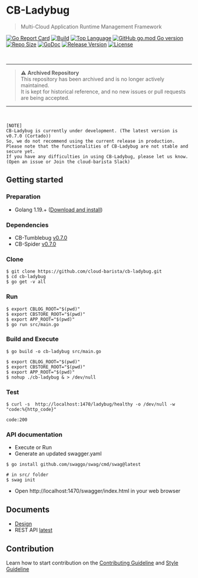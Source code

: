 # CB-Ladybug
> Multi-Cloud Application Runtime Management Framework

[![Go Report Card](https://goreportcard.com/badge/github.com/cloud-barista/cb-ladybug)](https://goreportcard.com/report/github.com/cloud-barista/cb-ladybug)
[![Build](https://img.shields.io/github/workflow/status/cloud-barista/cb-ladybug/Build%20amd64%20container%20image)](https://github.com/cloud-barista/cb-ladybug/actions?query=workflow%3A%22Build+amd64+container+image%22)
[![Top Language](https://img.shields.io/github/languages/top/cloud-barista/cb-ladybug)](https://github.com/cloud-barista/cb-ladybug/search?l=go)
[![GitHub go.mod Go version](https://img.shields.io/github/go-mod/go-version/cloud-barista/cb-ladybug?label=go.mod)](https://github.com/cloud-barista/cb-ladybug/blob/master/go.mod)
[![Repo Size](https://img.shields.io/github/repo-size/cloud-barista/cb-ladybug)](#)
[![GoDoc](https://godoc.org/github.com/cloud-barista/cb-ladybug?status.svg)](https://pkg.go.dev/github.com/cloud-barista/cb-ladybug@master)
[![Release Version](https://img.shields.io/github/v/release/cloud-barista/cb-ladybug?color=blue)](https://github.com/cloud-barista/cb-ladybug/releases/latest)
[![License](https://img.shields.io/github/license/cloud-barista/cb-ladybug?color=blue)](https://github.com/cloud-barista/cb-ladybug/blob/master/LICENSE)


<br>

---

> ⚠️ **Archived Repository**  
> This repository has been archived and is no longer actively maintained.  
> It is kept for historical reference, and no new issues or pull requests are being accepted.  

---

<br>


```
[NOTE]
CB-Ladybug is currently under development. (The latest version is v0.7.0 (Cortado))
So, we do not recommend using the current release in production.
Please note that the functionalities of CB-Ladybug are not stable and secure yet.
If you have any difficulties in using CB-Ladybug, please let us know.
(Open an issue or Join the cloud-barista Slack)
```

## Getting started

### Preparation

* Golang 1.19.+ ([Download and install](https://golang.org/doc/install))

### Dependencies

* CB-Tumblebug [v0.7.0](https://github.com/cloud-barista/cb-tumblebug/releases/tag/v0.7.0)
* CB-Spider [v0.7.0](https://github.com/cloud-barista/cb-spider/releases/tag/v0.7.0)


### Clone

```
$ git clone https://github.com/cloud-barista/cb-ladybug.git
$ cd cb-ladybug
$ go get -v all
```

### Run 

```
$ export CBLOG_ROOT="$(pwd)"
$ export CBSTORE_ROOT="$(pwd)"
$ export APP_ROOT="$(pwd)"
$ go run src/main.go
```

### Build and Execute

```
$ go build -o cb-ladybug src/main.go
```

```
$ export CBLOG_ROOT="$(pwd)"
$ export CBSTORE_ROOT="$(pwd)"
$ export APP_ROOT="$(pwd)"
$ nohup ./cb-ladybug & > /dev/null
```

### Test

```
$ curl -s  http://localhost:1470/ladybug/healthy -o /dev/null -w "code:%{http_code}"

code:200
```


### API documentation

* Execute or Run
* Generate an updated swagger.yaml
```
$ go install github.com/swaggo/swag/cmd/swag@latest

# in src/ folder
$ swag init
```
* Open http://localhost:1470/swagger/index.html in your web browser 

## Documents

* [Design](./docs/design)
* REST API [latest](https://cloud-barista.github.io/cb-ladybug-api-web/?url=https://raw.githubusercontent.com/cloud-barista/cb-ladybug/master/src/docs/swagger.yaml)


## Contribution
Learn how to start contribution on the [Contributing Guideline](https://github.com/cloud-barista/docs/tree/master/contributing) and [Style Guideline](https://github.com/cloud-barista/cb-ladybug/blob/master/STYLE_GUIDE.md)

